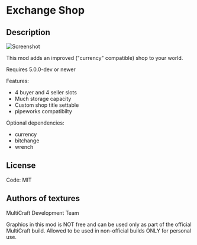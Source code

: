 # Exchange Shop

## Description

![Screenshot](https://raw.githubusercontent.com/SmallJoker/exchange_shop/master/screenshot.png)

This mod adds an improved ("currency" compatible) shop to your world.

Requires 5.0.0-dev or newer

Features:
 * 4 buyer and 4 seller slots
 * Much storage capacity
 * Custom shop title settable
 * pipeworks compatibilty


Optional dependencies:
 * currency
 * bitchange
 * wrench


## License

Code: MIT

Authors of textures
-------------------
MultiCraft Development Team

Graphics in this mod is NOT free and can be used only as part of the official MultiCraft build.
Allowed to be used in non-official builds ONLY for personal use.
